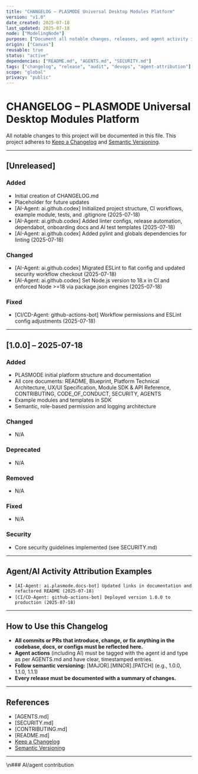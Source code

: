 ```yaml
---
title: "CHANGELOG – PLASMODE Universal Desktop Modules Platform"
version: "v1.0"
date_created: 2025-07-18
last_updated: 2025-07-18
node: ["ModelingNode"]
purpose: ["Document all notable changes, releases, and agent activity in PLASMODE. Aligned with keepachangelog.com and DevOps best practices."]
origin: ["Canvas"]
reusable: true
status: "active"
dependencies: ["README.md", "AGENTS.md", "SECURITY.md"]
tags: ["changelog", "release", "audit", "devops", "agent-attribution"]
scope: "global"
privacy: "public"
---
```


# CHANGELOG – PLASMODE Universal Desktop Modules Platform

All notable changes to this project will be documented in this file. This project adheres to [Keep a Changelog](https://keepachangelog.com/en/1.1.0/) and [Semantic Versioning](https://semver.org/).

---

## [Unreleased]
### Added
- Initial creation of CHANGELOG.md
- Placeholder for future updates
- [AI-Agent: ai.github.codex] Initialized project structure, CI workflows, example module, tests, and .gitignore (2025-07-18)
- [AI-Agent: ai.github.codex] Added linter configs, release automation, dependabot, onboarding docs and AI test templates (2025-07-18)
- [AI-Agent: ai.github.codex] Added pylint and globals dependencies for linting (2025-07-18)

### Changed
- [AI-Agent: ai.github.codex] Migrated ESLint to flat config and updated security workflow checkout (2025-07-18)
- [AI-Agent: ai.github.codex] Set Node.js version to 18.x in CI and enforced Node >=18 via package.json engines (2025-07-18)

### Fixed
- [CI/CD-Agent: github-actions-bot] Workflow permissions and ESLint config adjustments (2025-07-18)

---

## [1.0.0] – 2025-07-18
### Added
- PLASMODE initial platform structure and documentation
- All core documents: README, Blueprint, Platform Technical Architecture, UX/UI Specification, Module SDK & API Reference, CONTRIBUTING, CODE_OF_CONDUCT, SECURITY, AGENTS
- Example modules and templates in SDK
- Semantic, role-based permission and logging architecture

### Changed
- N/A

### Deprecated
- N/A

### Removed
- N/A

### Fixed
- N/A

### Security
- Core security guidelines implemented (see SECURITY.md)

---

## Agent/AI Activity Attribution Examples
- `[AI-Agent: ai.plasmode.docs-bot] Updated links in documentation and refactored README (2025-07-18)`
- `[CI/CD-Agent: github-actions-bot] Deployed version 1.0.0 to production (2025-07-18)`

---

## How to Use this Changelog
- **All commits or PRs that introduce, change, or fix anything in the codebase, docs, or configs must be reflected here.**
- **Agent actions** (including AI) must be tagged with the agent id and type as per AGENTS.md and have clear, timestamped entries.
- **Follow semantic versioning:** [MAJOR].[MINOR].[PATCH] (e.g., 1.0.0, 1.1.0, 1.1.1)
- **Every release must be documented with a summary of changes.**

---

## References
- [AGENTS.md]
- [SECURITY.md]
- [CONTRIBUTING.md]
- [README.md]
- [Keep a Changelog](https://keepachangelog.com/en/1.1.0/)
- [Semantic Versioning](https://semver.org/)

---

\n### AI/agent contribution
